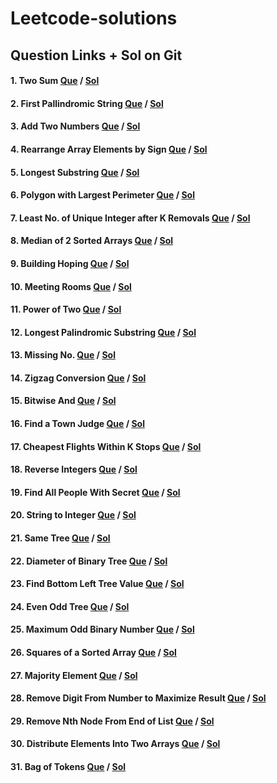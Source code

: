# Leetcode-solutions

## Question Links + Sol on Git

#### 1. Two Sum [Que](https://leetcode.com/problems/two-sum/) / [Sol](https://github.com/Aryan-Gupta2003/Leetcode-solutions/blob/main/two_sum.cpp)

#### 2. First Pallindromic String [Que](https://leetcode.com/problems/find-first-palindromic-string-in-the-array/) / [Sol](https://github.com/Aryan-Gupta2003/Leetcode-solutions/blob/main/pallindromic_string.cpp)

#### 3. Add Two Numbers [Que](https://leetcode.com/problems/add-two-numbers/) / [Sol](https://github.com/Aryan-Gupta2003/Leetcode-solutions/blob/main/add_two_linked_list.cpp)

#### 4. Rearrange Array Elements by Sign [Que](https://leetcode.com/problems/rearrange-array-elements-by-sign/) / [Sol](https://github.com/Aryan-Gupta2003/Leetcode-solutions/blob/main/rearrange_elemnets.cpp)

#### 5. Longest Substring [Que](https://leetcode.com/problems/longest-substring-without-repeating-characters/) / [Sol](https://github.com/Aryan-Gupta2003/Leetcode-solutions/blob/main/longest_substring.cpp)

#### 6. Polygon with Largest Perimeter [Que](https://leetcode.com/problems/find-polygon-with-the-largest-perimeter/) / [Sol](https://github.com/Aryan-Gupta2003/Leetcode-solutions/blob/main/find_polygon.cpp)

#### 7. Least No. of Unique Integer after K Removals [Que](https://leetcode.com/problems/least-number-of-unique-integers-after-k-removals/) / [Sol](https://github.com/Aryan-Gupta2003/Leetcode-solutions/blob/main/least_unique_no_1.cpp)

#### 8. Median of 2 Sorted Arrays [Que](https://leetcode.com/problems/median-of-two-sorted-arrays/) / [Sol](https://github.com/Aryan-Gupta2003/Leetcode-solutions/blob/main/median_of_array.cpp)

#### 9. Building Hoping [Que](https://leetcode.com/problems/furthest-building-you-can-reach/) / [Sol](https://github.com/Aryan-Gupta2003/Leetcode-solutions/blob/main/building_hoping.cpp)

#### 10. Meeting Rooms [Que](https://leetcode.com/problems/meeting-rooms-iii/) / [Sol](https://github.com/Aryan-Gupta2003/Leetcode-solutions/blob/main/meeting_room.cpp)

#### 11. Power of Two [Que](https://leetcode.com/problems/power-of-two/) / [Sol](https://github.com/Aryan-Gupta2003/Leetcode-solutions/blob/main/power_of_two.cpp)

#### 12. Longest Palindromic Substring [Que](https://leetcode.com/problems/longest-palindromic-substring/) / [Sol](https://github.com/Aryan-Gupta2003/Leetcode-solutions/blob/main/longest_palindromic_substring.cpp)

#### 13. Missing No. [Que](https://leetcode.com/problems/missing-number/) / [Sol](https://github.com/Aryan-Gupta2003/Leetcode-solutions/blob/main/missing_no.cpp)

#### 14. Zigzag Conversion [Que](https://leetcode.com/problems/zigzag-conversion/) / [Sol](https://github.com/Aryan-Gupta2003/Leetcode-solutions/blob/main/zigzag_conversion.cpp)

#### 15. Bitwise And [Que](https://leetcode.com/problems/bitwise-and-of-numbers-range/) / [Sol](https://github.com/Aryan-Gupta2003/Leetcode-solutions/blob/main/bitwise_and.cpp)

#### 16. Find a Town Judge [Que](https://leetcode.com/problems/find-the-town-judge/) / [Sol](https://github.com/Aryan-Gupta2003/Leetcode-solutions/blob/main/town_judge.cpp)

#### 17. Cheapest Flights Within K Stops [Que](https://leetcode.com/problems/cheapest-flights-within-k-stops/) / [Sol](https://github.com/Aryan-Gupta2003/Leetcode-solutions/blob/main/cheapest_flights.cpp)

#### 18. Reverse Integers [Que](https://leetcode.com/problems/reverse-integer/) / [Sol](https://github.com/Aryan-Gupta2003/Leetcode-solutions/blob/main/reverse_no.cpp)

#### 19. Find All People With Secret [Que](https://leetcode.com/problems/find-all-people-with-secret/) / [Sol](https://github.com/Aryan-Gupta2003/Leetcode-solutions/blob/main/secret_people.cpp)

#### 20. String to Integer [Que](https://leetcode.com/problems/string-to-integer-atoi/) / [Sol](https://github.com/Aryan-Gupta2003/Leetcode-solutions/blob/main/str_to_int.cpp)

#### 21. Same Tree [Que](https://leetcode.com/problems/same-tree/) / [Sol](https://github.com/Aryan-Gupta2003/Leetcode-solutions/blob/main/same_tree.cpp)

#### 22. Diameter of Binary Tree [Que](https://leetcode.com/problems/diameter-of-binary-tree/description/) / [Sol](https://github.com/Aryan-Gupta2003/Leetcode-solutions/blob/main/diameter_of_tree.cpp)

#### 23. Find Bottom Left Tree Value [Que](https://leetcode.com/problems/find-bottom-left-tree-value/) / [Sol](https://github.com/Aryan-Gupta2003/Leetcode-solutions/blob/main/bottom_left.cpp)

#### 24. Even Odd Tree [Que](https://leetcode.com/problems/even-odd-tree/) / [Sol](https://github.com/Aryan-Gupta2003/Leetcode-solutions/blob/main/evenodd_tree.cpp)

#### 25. Maximum Odd Binary Number [Que](https://leetcode.com/problems/maximum-odd-binary-number/) / [Sol](https://github.com/Aryan-Gupta2003/Leetcode-solutions/blob/main/max_odd_no.cpp)

#### 26. Squares of a Sorted Array [Que](https://leetcode.com/problems/squares-of-a-sorted-array/) / [Sol](https://github.com/Aryan-Gupta2003/Leetcode-solutions/blob/main/square_sorted_array.cpp)

#### 27. Majority Element [Que](https://leetcode.com/problems/majority-element/) / [Sol](https://github.com/Aryan-Gupta2003/Leetcode-solutions/blob/main/majority_elements.cpp)

#### 28. Remove Digit From Number to Maximize Result [Que](https://leetcode.com/problems/remove-digit-from-number-to-maximize-result/) / [Sol](https://github.com/Aryan-Gupta2003/Leetcode-solutions/blob/main/remove_digit.cpp)

#### 29. Remove Nth Node From End of List [Que](https://leetcode.com/problems/remove-nth-node-from-end-of-list/) / [Sol](https://github.com/Aryan-Gupta2003/Leetcode-solutions/blob/main/remove_n_node.cpp)

#### 30. Distribute Elements Into Two Arrays [Que](https://leetcode.com/problems/distribute-elements-into-two-arrays-i/) / [Sol](https://github.com/Aryan-Gupta2003/Leetcode-solutions/blob/main/distribute_array.cpp)

#### 31. Bag of Tokens [Que](https://leetcode.com/problems/bag-of-tokens/) / [Sol](https://github.com/Aryan-Gupta2003/Leetcode-solutions/blob/main/tokens_bag.cpp)
